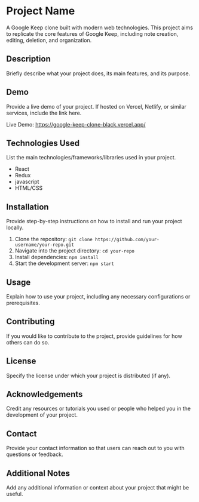 
# Project Name
A Google Keep clone built with modern web technologies. This project aims to replicate the core features of Google Keep, including note creation, editing, deletion, and organization.

## Description

Briefly describe what your project does, its main features, and its purpose.

## Demo

Provide a live demo of your project. If hosted on Vercel, Netlify, or similar services, include the link here.

Live Demo: https://google-keep-clone-black.vercel.app/


## Technologies Used

List the main technologies/frameworks/libraries used in your project.

- React
- Redux
- javascript
- HTML/CSS

## Installation

Provide step-by-step instructions on how to install and run your project locally.

1. Clone the repository: `git clone https://github.com/your-username/your-repo.git`
2. Navigate into the project directory: `cd your-repo`
3. Install dependencies: `npm install`
4. Start the development server: `npm start`

## Usage

Explain how to use your project, including any necessary configurations or prerequisites.

## Contributing

If you would like to contribute to the project, provide guidelines for how others can do so.

## License

Specify the license under which your project is distributed (if any).

## Acknowledgements

Credit any resources or tutorials you used or people who helped you in the development of your project.

## Contact

Provide your contact information so that users can reach out to you with questions or feedback.

## Additional Notes

Add any additional information or context about your project that might be useful.

